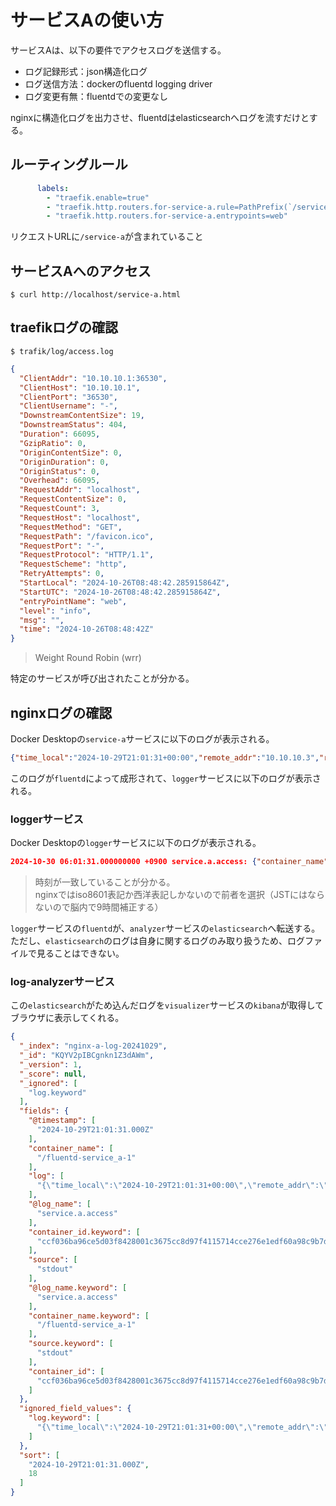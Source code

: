 # サービスAの使い方

サービスAは、以下の要件でアクセスログを送信する。

- ログ記録形式：json構造化ログ
- ログ送信方法：dockerのfluentd logging driver
- ログ変更有無：fluentdでの変更なし

nginxに構造化ログを出力させ、fluentdはelasticsearchへログを流すだけとする。

## ルーティングルール

```yaml
      labels:
        - "traefik.enable=true"
        - "traefik.http.routers.for-service-a.rule=PathPrefix(`/service-a`)"
        - "traefik.http.routers.for-service-a.entrypoints=web"
```

リクエストURLに`/service-a`が含まれていること

## サービスAへのアクセス

```console
$ curl http://localhost/service-a.html
```

## traefikログの確認

```console
$ trafik/log/access.log
```

```json
{
  "ClientAddr": "10.10.10.1:36530",
  "ClientHost": "10.10.10.1",
  "ClientPort": "36530",
  "ClientUsername": "-",
  "DownstreamContentSize": 19,
  "DownstreamStatus": 404,
  "Duration": 66095,
  "GzipRatio": 0,
  "OriginContentSize": 0,
  "OriginDuration": 0,
  "OriginStatus": 0,
  "Overhead": 66095,
  "RequestAddr": "localhost",
  "RequestContentSize": 0,
  "RequestCount": 3,
  "RequestHost": "localhost",
  "RequestMethod": "GET",
  "RequestPath": "/favicon.ico",
  "RequestPort": "-",
  "RequestProtocol": "HTTP/1.1",
  "RequestScheme": "http",
  "RetryAttempts": 0,
  "StartLocal": "2024-10-26T08:48:42.285915864Z",
  "StartUTC": "2024-10-26T08:48:42.285915864Z",
  "entryPointName": "web",
  "level": "info",
  "msg": "",
  "time": "2024-10-26T08:48:42Z"
}
```

> Weight Round Robin (wrr)

特定のサービスが呼び出されたことが分かる。

## nginxログの確認

Docker Desktopの`service-a`サービスに以下のログが表示される。

```json
{"time_local":"2024-10-29T21:01:31+00:00","remote_addr":"10.10.10.3","request":"GET /service-a.html HTTP/1.1","status":"304","body_bytes_sent":"0","http_referer":"","http_user_agent":"Mozilla/5.0 (Windows NT 10.0; Win64; x64; rv:131.0) Gecko/20100101 Firefox/131.0","request_time":"0.000","upstream_response_time":"","host":"localhost"}
```

このログが`fluentd`によって成形されて、`logger`サービスに以下のログが表示される。

### loggerサービス

Docker Desktopの`logger`サービスに以下のログが表示される。

```json
2024-10-30 06:01:31.000000000 +0900 service.a.access: {"container_name":"/fluentd-service_a-1","source":"stdout","log":"{\"time_local\":\"2024-10-29T21:01:31+00:00\",\"remote_addr\":\"10.10.10.3\",\"request\":\"GET /service-a.html HTTP/1.1\",\"status\":\"304\",\"body_bytes_sent\":\"0\",\"http_referer\":\"\",\"http_user_agent\":\"Mozilla/5.0 (Windows NT 10.0; Win64; x64; rv:131.0) Gecko/20100101 Firefox/131.0\",\"request_time\":\"0.000\",\"upstream_response_time\":\"\",\"host\":\"localhost\"}","container_id":"ccf036ba96ce5d03f8428001c3675cc8d97f4115714cce276e1edf60a98c9b7d"}
```

> 時刻が一致していることが分かる。  
> nginxではiso8601表記か西洋表記しかないので前者を選択（JSTにはならないので脳内で9時間補正する）

`logger`サービスの`fluentd`が、`analyzer`サービスの`elasticsearch`へ転送する。  
ただし、`elasticsearch`のログは自身に関するログのみ取り扱うため、ログファイルで見ることはできない。  

### log-analyzerサービス

この`elasticsearch`がため込んだログを`visualizer`サービスの`kibana`が取得してブラウザに表示してくれる。

```json
{
  "_index": "nginx-a-log-20241029",
  "_id": "KQYV2pIBCgnkn1Z3dAWm",
  "_version": 1,
  "_score": null,
  "_ignored": [
    "log.keyword"
  ],
  "fields": {
    "@timestamp": [
      "2024-10-29T21:01:31.000Z"
    ],
    "container_name": [
      "/fluentd-service_a-1"
    ],
    "log": [
      "{\"time_local\":\"2024-10-29T21:01:31+00:00\",\"remote_addr\":\"10.10.10.3\",\"request\":\"GET /service-a.html HTTP/1.1\",\"status\":\"304\",\"body_bytes_sent\":\"0\",\"http_referer\":\"\",\"http_user_agent\":\"Mozilla/5.0 (Windows NT 10.0; Win64; x64; rv:131.0) Gecko/20100101 Firefox/131.0\",\"request_time\":\"0.000\",\"upstream_response_time\":\"\",\"host\":\"localhost\"}"
    ],
    "@log_name": [
      "service.a.access"
    ],
    "container_id.keyword": [
      "ccf036ba96ce5d03f8428001c3675cc8d97f4115714cce276e1edf60a98c9b7d"
    ],
    "source": [
      "stdout"
    ],
    "@log_name.keyword": [
      "service.a.access"
    ],
    "container_name.keyword": [
      "/fluentd-service_a-1"
    ],
    "source.keyword": [
      "stdout"
    ],
    "container_id": [
      "ccf036ba96ce5d03f8428001c3675cc8d97f4115714cce276e1edf60a98c9b7d"
    ]
  },
  "ignored_field_values": {
    "log.keyword": [
      "{\"time_local\":\"2024-10-29T21:01:31+00:00\",\"remote_addr\":\"10.10.10.3\",\"request\":\"GET /service-a.html HTTP/1.1\",\"status\":\"304\",\"body_bytes_sent\":\"0\",\"http_referer\":\"\",\"http_user_agent\":\"Mozilla/5.0 (Windows NT 10.0; Win64; x64; rv:131.0) Gecko/20100101 Firefox/131.0\",\"request_time\":\"0.000\",\"upstream_response_time\":\"\",\"host\":\"localhost\"}"
    ]
  },
  "sort": [
    "2024-10-29T21:01:31.000Z",
    18
  ]
}
```
